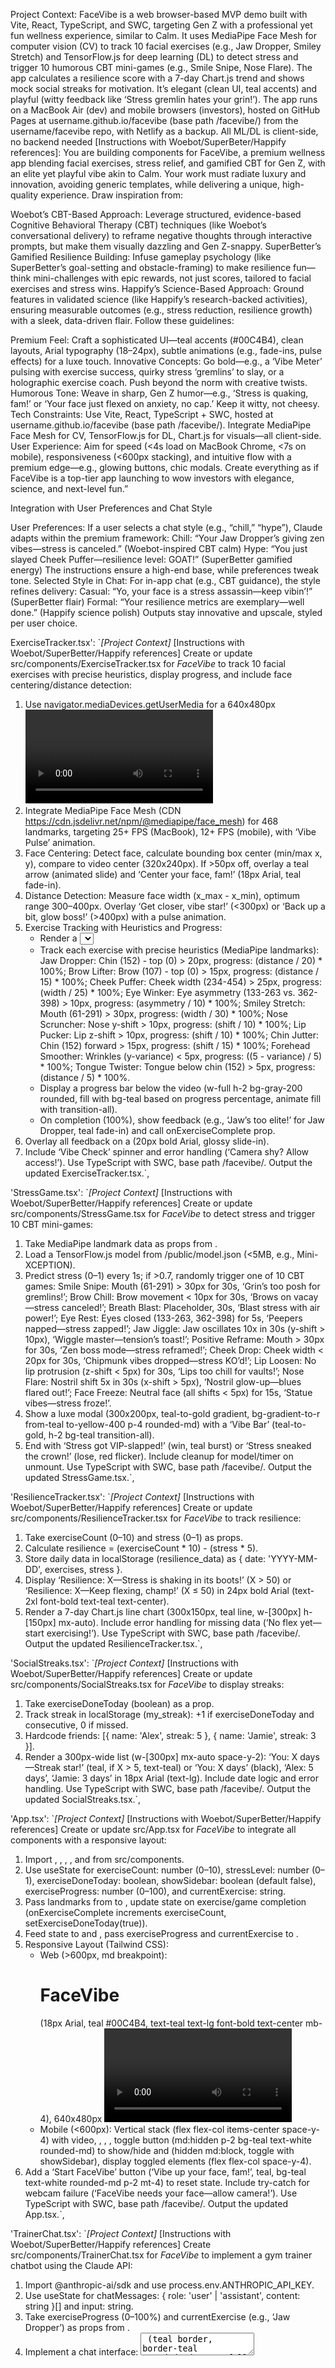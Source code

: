 Project Context: FaceVibe is a web browser-based MVP demo built with Vite, React, TypeScript, and SWC, targeting Gen Z with a professional yet fun wellness experience, similar to Calm. It uses MediaPipe Face Mesh for computer vision (CV) to track 10 facial exercises (e.g., Jaw Dropper, Smiley Stretch) and TensorFlow.js for deep learning (DL) to detect stress and trigger 10 humorous CBT mini-games (e.g., Smile Snipe, Nose Flare). The app calculates a resilience score with a 7-day Chart.js trend and shows mock social streaks for motivation. It’s elegant (clean UI, teal accents) and playful (witty feedback like ‘Stress gremlin hates your grin!’). The app runs on a MacBook Air (dev) and mobile browsers (investors), hosted on GitHub Pages at username.github.io/facevibe (base path /facevibe/) from the username/facevibe repo, with Netlify as a backup. All ML/DL is client-side, no backend needed
[Instructions with Woebot/SuperBeter/Happify references]: You are building components for FaceVibe, a premium wellness app blending facial exercises, stress relief, and gamified CBT for Gen Z, with an elite yet playful vibe akin to Calm. Your work must radiate luxury and innovation, avoiding generic templates, while delivering a unique, high-quality experience. Draw inspiration from:

Woebot’s CBT-Based Approach: Leverage structured, evidence-based Cognitive Behavioral Therapy (CBT) techniques (like Woebot’s conversational delivery) to reframe negative thoughts through interactive prompts, but make them visually dazzling and Gen Z-snappy.
SuperBetter’s Gamified Resilience Building: Infuse gameplay psychology (like SuperBetter’s goal-setting and obstacle-framing) to make resilience fun—think mini-challenges with epic rewards, not just scores, tailored to facial exercises and stress wins.
Happify’s Science-Based Approach: Ground features in validated science (like Happify’s research-backed activities), ensuring measurable outcomes (e.g., stress reduction, resilience growth) with a sleek, data-driven flair.
Follow these guidelines:

Premium Feel: Craft a sophisticated UI—teal accents (#00C4B4), clean layouts, Arial typography (18–24px), subtle animations (e.g., fade-ins, pulse effects) for a luxe touch.
Innovative Concepts: Go bold—e.g., a ‘Vibe Meter’ pulsing with exercise success, quirky stress ‘gremlins’ to slay, or a holographic exercise coach. Push beyond the norm with creative twists.
Humorous Tone: Weave in sharp, Gen Z humor—e.g., ‘Stress is quaking, fam!’ or ‘Your face just flexed on anxiety, no cap.’ Keep it witty, not cheesy.
Tech Constraints: Use Vite, React, TypeScript + SWC, hosted at username.github.io/facevibe (base path /facevibe/). Integrate MediaPipe Face Mesh for CV, TensorFlow.js for DL, Chart.js for visuals—all client-side.
User Experience: Aim for speed (<4s load on MacBook Chrome, <7s on mobile), responsiveness (<600px stacking), and intuitive flow with a premium edge—e.g., glowing buttons, chic modals.
Create everything as if FaceVibe is a top-tier app launching to wow investors with elegance, science, and next-level fun.”

Integration with User Preferences and Chat Style

User Preferences: If a user selects a chat style (e.g., “chill,” “hype”), Claude adapts within the premium framework:
Chill: “Your Jaw Dropper’s giving zen vibes—stress is canceled.” (Woebot-inspired CBT calm)
Hype: “You just slayed Cheek Puffer—resilience level: GOAT!” (SuperBetter gamified energy)
The instructions ensure a high-end base, while preferences tweak tone.
Selected Style in Chat: For in-app chat (e.g., CBT guidance), the style refines delivery:
Casual: “Yo, your face is a stress assassin—keep vibin’!” (SuperBetter flair)
Formal: “Your resilience metrics are exemplary—well done.” (Happify science polish)
Outputs stay innovative and upscale, styled per user choice.

ExerciseTracker.tsx': `*[Project Context]* [Instructions with Woebot/SuperBetter/Happify references] Create or update src/components/ExerciseTracker.tsx for *FaceVibe* to track 10 facial exercises with precise heuristics, display progress, and include face centering/distance detection: 
  1. Use navigator.mediaDevices.getUserMedia for a 640x480px <video> feed (teal #00C4B4 border glow, pulse animation) with constraints { video: { width: { ideal: 640 }, height: { ideal: 480 } } }.
  2. Integrate MediaPipe Face Mesh (CDN https://cdn.jsdelivr.net/npm/@mediapipe/face_mesh) for 468 landmarks, targeting 25+ FPS (MacBook), 12+ FPS (mobile), with ‘Vibe Pulse’ animation.
  3. Face Centering: Detect face, calculate bounding box center (min/max x, y), compare to video center (320x240px). If >50px off, overlay a teal arrow (animated slide) and ‘Center your face, fam!’ (18px Arial, teal fade-in).
  4. Distance Detection: Measure face width (x_max - x_min), optimum range 300–400px. Overlay ‘Get closer, vibe star!’ (<300px) or ‘Back up a bit, glow boss!’ (>400px) with a pulse animation.
  5. Exercise Tracking with Heuristics and Progress: 
     - Render a <select> (teal border, border-teal rounded-md p-2 w-48 mx-auto block) with 10 exercises: Jaw Dropper, Brow Lifter, Cheek Puffer, Eye Winker, Smiley Stretch, Nose Scruncher, Lip Pucker, Chin Jutter, Forehead Smoother, Tongue Twister.
     - Track each exercise with precise heuristics (MediaPipe landmarks): Jaw Dropper: Chin (152) - top (0) > 20px, progress: (distance / 20) * 100%; Brow Lifter: Brow (107) - top (0) > 15px, progress: (distance / 15) * 100%; Cheek Puffer: Cheek width (234-454) > 25px, progress: (width / 25) * 100%; Eye Winker: Eye asymmetry (133-263 vs. 362-398) > 10px, progress: (asymmetry / 10) * 100%; Smiley Stretch: Mouth (61-291) > 30px, progress: (width / 30) * 100%; Nose Scruncher: Nose y-shift > 10px, progress: (shift / 10) * 100%; Lip Pucker: Lip z-shift > 10px, progress: (shift / 10) * 100%; Chin Jutter: Chin (152) forward > 15px, progress: (shift / 15) * 100%; Forehead Smoother: Wrinkles (y-variance) < 5px, progress: ((5 - variance) / 5) * 100%; Tongue Twister: Tongue below chin (152) > 5px, progress: (distance / 5) * 100%.
     - Display a progress bar below the video (w-full h-2 bg-gray-200 rounded, fill with bg-teal based on progress percentage, animate fill with transition-all).
     - On completion (100%), show feedback (e.g., ‘Jaw’s too elite!’ for Jaw Dropper, teal fade-in) and call onExerciseComplete prop.
  6. Overlay all feedback on a <canvas> (20px bold Arial, glossy slide-in).
  7. Include ‘Vibe Check’ spinner and error handling (‘Camera shy? Allow access!’).
  Use TypeScript with SWC, base path /facevibe/. Output the updated ExerciseTracker.tsx.`,

  'StressGame.tsx': `*[Project Context]* [Instructions with Woebot/SuperBetter/Happify references] Create or update src/components/StressGame.tsx for *FaceVibe* to detect stress and trigger 10 CBT mini-games: 
  1. Take MediaPipe landmark data as props from <ExerciseTracker>.
  2. Load a TensorFlow.js model from /public/model.json (<5MB, e.g., Mini-XCEPTION).
  3. Predict stress (0–1) every 1s; if >0.7, randomly trigger one of 10 CBT games: Smile Snipe: Mouth (61-291) > 30px for 30s, ‘Grin’s too posh for gremlins!’; Brow Chill: Brow movement < 10px for 30s, ‘Brows on vacay—stress canceled!’; Breath Blast: Placeholder, 30s, ‘Blast stress with air power!’; Eye Rest: Eyes closed (133-263, 362-398) for 5s, ‘Peepers napped—stress zapped!’; Jaw Jiggle: Jaw oscillates 10x in 30s (y-shift > 10px), ‘Wiggle master—tension’s toast!’; Positive Reframe: Mouth > 30px for 30s, ‘Zen boss mode—stress reframed!’; Cheek Drop: Cheek width < 20px for 30s, ‘Chipmunk vibes dropped—stress KO’d!’; Lip Loosen: No lip protrusion (z-shift < 5px) for 30s, ‘Lips too chill for vaults!’; Nose Flare: Nostril shift 5x in 30s (x-shift > 5px), ‘Nostril glow-up—blues flared out!’; Face Freeze: Neutral face (all shifts < 5px) for 15s, ‘Statue vibes—stress froze!’.
  4. Show a luxe modal (300x200px, teal-to-gold gradient, bg-gradient-to-r from-teal to-yellow-400 p-4 rounded-md) with a ‘Vibe Bar’ (teal-to-gold, h-2 bg-teal transition-all).
  5. End with ‘Stress got VIP-slapped!’ (win, teal burst) or ‘Stress sneaked the crown!’ (lose, red flicker).
  Include cleanup for model/timer on unmount. Use TypeScript with SWC, base path /facevibe/. Output the updated StressGame.tsx.`,

  'ResilienceTracker.tsx': `*[Project Context]* [Instructions with Woebot/SuperBetter/Happify references] Create or update src/components/ResilienceTracker.tsx for *FaceVibe* to track resilience: 
  1. Take exerciseCount (0–10) and stress (0–1) as props.
  2. Calculate resilience = (exerciseCount * 10) - (stress * 5).
  3. Store daily data in localStorage (resilience_data) as { date: 'YYYY-MM-DD', exercises, stress }.
  4. Display ‘Resilience: X—Stress is shaking in its boots!’ (X > 50) or ‘Resilience: X—Keep flexing, champ!’ (X ≤ 50) in 24px bold Arial (text-2xl font-bold text-teal text-center).
  5. Render a 7-day Chart.js line chart (300x150px, teal line, w-[300px] h-[150px] mx-auto).
  Include error handling for missing data (‘No flex yet—start exercising!’). Use TypeScript with SWC, base path /facevibe/. Output the updated ResilienceTracker.tsx.`,

  'SocialStreaks.tsx': `*[Project Context]* [Instructions with Woebot/SuperBetter/Happify references] Create or update src/components/SocialStreaks.tsx for *FaceVibe* to display streaks: 
  1. Take exerciseDoneToday (boolean) as a prop.
  2. Track streak in localStorage (my_streak): +1 if exerciseDoneToday and consecutive, 0 if missed.
  3. Hardcode friends: [{ name: 'Alex', streak: 5 }, { name: 'Jamie', streak: 3 }].
  4. Render a 300px-wide list (w-[300px] mx-auto space-y-2): ‘You: X days—Streak star!’ (teal, if X > 5, text-teal) or ‘You: X days’ (black), ‘Alex: 5 days’, ‘Jamie: 3 days’ in 18px Arial (text-lg).
  Include date logic and error handling. Use TypeScript with SWC, base path /facevibe/. Output the updated SocialStreaks.tsx.`,

  'App.tsx': `*[Project Context]* [Instructions with Woebot/SuperBetter/Happify references] Create or update src/App.tsx for *FaceVibe* to integrate all components with a responsive layout: 
  1. Import <ExerciseTracker>, <StressGame>, <ResilienceTracker>, <SocialStreaks>, and <TrainerChat> from src/components.
  2. Use useState for exerciseCount: number (0–10), stressLevel: number (0–1), exerciseDoneToday: boolean, showSidebar: boolean (default false), exerciseProgress: number (0–100), and currentExercise: string.
  3. Pass landmarks from <ExerciseTracker> to <StressGame>, update state on exercise/game completion (onExerciseComplete increments exerciseCount, setExerciseDoneToday(true)).
  4. Feed state to <ResilienceTracker> and <SocialStreaks>, pass exerciseProgress and currentExercise to <TrainerChat>.
  5. Responsive Layout (Tailwind CSS):
     - Web (>600px, md breakpoint): <h1>FaceVibe</h1> (18px Arial, teal #00C4B4, text-teal text-lg font-bold text-center mb-4), 640x480px <video> from <ExerciseTracker> centered (mx-auto), <StressGame> modal centered (absolute top-1/2 left-1/2 transform -translate-x-1/2 -translate-y-1/2), <div className="flex justify-between w-full max-w-5xl mx-auto mt-4"> with <StressLevel> (w-1/4 p-4 bg-gray-100 rounded-md) left, <Benefits> (w-1/4 p-4 bg-gray-100 rounded-md) right, below <ResilienceTracker> and <SocialStreaks> in a centered 300px column (w-[300px] mx-auto space-y-4 mt-4), <TrainerChat> below (w-[300px] mx-auto mt-4).
     - Mobile (<600px): Vertical stack (flex flex-col items-center space-y-4) with video, <ResilienceTracker>, <SocialStreaks>, <TrainerChat>, toggle button (md:hidden p-2 bg-teal text-white rounded-md) to show/hide <StressLevel> and <Benefits> (hidden md:block, toggle with showSidebar), display toggled elements (flex flex-col space-y-4).
  6. Add a ‘Start FaceVibe’ button (‘Vibe up your face, fam!’, teal, bg-teal text-white rounded-md p-2 mt-4) to reset state.
  Include try-catch for webcam failure (‘FaceVibe needs your face—allow camera!’). Use TypeScript with SWC, base path /facevibe/. Output the updated App.tsx.`,

  'TrainerChat.tsx': `*[Project Context]* [Instructions with Woebot/SuperBetter/Happify references] Create src/components/TrainerChat.tsx for *FaceVibe* to implement a gym trainer chatbot using the Claude API: 
  1. Import @anthropic-ai/sdk and use process.env.ANTHROPIC_API_KEY.
  2. Use useState for chatMessages: { role: 'user' | 'assistant', content: string }[] and input: string.
  3. Take exerciseProgress (0–100%) and currentExercise (e.g., ‘Jaw Dropper’) as props from <ExerciseTracker>.
  4. Implement a chat interface: <textarea> (teal border, border-teal rounded-md p-2 w-full max-w-md) for user input, ‘Send’ button (teal, bg-teal text-white rounded-md p-2) to submit, chat log (w-full max-w-md bg-gray-100 p-2 rounded-md space-y-2) displaying messages (user in black, assistant in teal).
  5. Use the Claude API to generate responses: System prompt: ‘You are a motivational gym trainer with a Gen Z vibe for *FaceVibe*, guiding users through 10 facial exercises: Jaw Dropper (>20px), Brow Lifter (>15px), Cheek Puffer (>25px), Eye Winker (>10px asymmetry), Smiley Stretch (>30px), Nose Scruncher (>10px y-shift), Lip Pucker (>10px z-shift), Chin Jutter (>15px), Forehead Smoother (<5px variance), Tongue Twister (>5px). Encourage progress (e.g., ‘Yo, fam, 75% on Jaw Dropper—slay it!’) and suggest next steps.’ User message: Combine input and progress (e.g., ‘User: How’s my Jaw Dropper? Progress: 75%’). Call anthropic.messages.create with model ‘claude-3-5-sonnet-20240620’, max_tokens 300.
  6. Display real-time feedback based on exerciseProgress (e.g., ‘Keep goin’, champ—90% to go!’) without user input if progress changes.
  7. Include error handling (‘Trainer’s mic broke—try again!’).
  Use TypeScript with SWC, Tailwind CSS, base path /facevibe/. Output the updated TrainerChat.tsx.`
